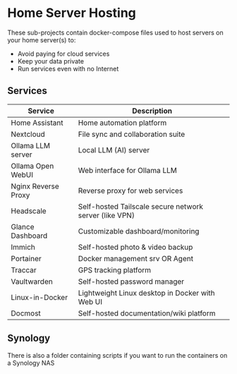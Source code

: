# Home Server Hosting

These sub-projects contain docker-compose files used to host servers on your home server(s) to:

-  Avoid paying for cloud services
-  Keep your data private
-  Run services even with no Internet

## Services

| Service             | Description                                            |
| ------------------- | ------------------------------------------------------ |
| Home Assistant      | Home automation platform                               |
| Nextcloud           | File sync and collaboration suite                      |
| Ollama LLM server   | Local LLM (AI) server                                  |
| Ollama Open WebUI   | Web interface for Ollama LLM                           |
| Nginx Reverse Proxy | Reverse proxy for web services                         |
| Headscale           | Self-hosted Tailscale secure network server (like VPN) |
| Glance Dashboard    | Customizable dashboard/monitoring                      |
| Immich              | Self-hosted photo & video backup                       |
| Portainer           | Docker management srv OR Agent                         |
| Traccar             | GPS tracking platform                                  |
| Vaultwarden         | Self-hosted password manager                           |
| Linux-in-Docker     | Lightweight Linux desktop in Docker with Web UI        |
| Docmost             | Self-hosted documentation/wiki platform                |

## Synology

There is also a folder containing scripts if you want to run the containers on a Synology NAS
